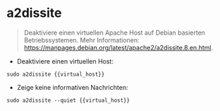 # a2dissite

> Deaktiviere einen virtuellen Apache Host auf Debian basierten Betriebssystemen.
> Mehr Informationen: <https://manpages.debian.org/latest/apache2/a2dissite.8.en.html>.

- Deaktiviere einen virtuellen Host:

`sudo a2dissite {{virtual_host}}`

- Zeige keine informativen Nachrichten:

`sudo a2dissite --quiet {{virtual_host}}`
